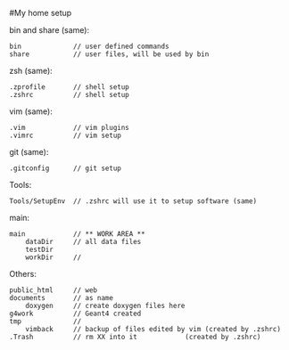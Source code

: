 
#My home setup

bin and share (same):

    bin             // user defined commands
    share           // user files, will be used by bin

zsh (same):

    .zprofile       // shell setup
    .zshrc          // shell setup

vim (same):

    .vim            // vim plugins
    .vimrc          // vim setup

git (same):

    .gitconfig      // git setup

Tools:

    Tools/SetupEnv  // .zshrc will use it to setup software (same)

main:

    main            // ** WORK AREA **
        dataDir     // all data files
        testDir
        workDir     // 

Others:

    public_html     // web
    documents       // as name
        doxygen     // create doxygen files here
    g4work          // Geant4 created
    tmp             // 
        vimback     // backup of files edited by vim (created by .zshrc)
    .Trash          // rm XX into it            (created by .zshrc)


